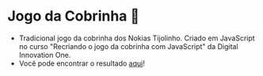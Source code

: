 # Jogo da Cobrinha :snake:

* Tradicional jogo da cobrinha dos Nokias Tijolinho. Criado em JavaScript no curso "Recriando o jogo da cobrinha com JavaScript" da Digital Innovation One.
* Você pode encontrar o resultado <a href="https://doglasrocha.github.io/jogo-cobrinha/">aqui</a>!

